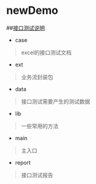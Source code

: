 # newDemo
##[接口测试说明](https://github.com/zeding2016/newDemo)

* case 
>excel的接口测试文档

* ext
>业务流封装包

* data
>接口测试需要产生的测试数据


* lib
>一些常用的方法


* main
>主入口

* report
>接口测试报告



